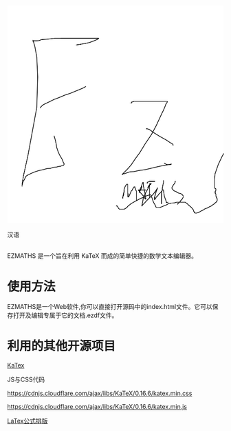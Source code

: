 ![logo](doc-resources/logo.png "logo")

汉语

##

EZMATHS 是一个旨在利用 KaTeX 而成的简单快捷的数学文本编辑器。

# 使用方法
EZMATHS是一个Web软件,你可以直接打开源码中的index.html文件。它可以保存打开及编辑专属于它的文档.ezdf文件。

# 利用的其他开源项目

[KaTex](https://katex.org)


JS与CSS代码

https://cdnjs.cloudflare.com/ajax/libs/KaTeX/0.16.6/katex.min.css

https://cdnjs.cloudflare.com/ajax/libs/KaTeX/0.16.6/katex.min.js

[LaTex公式排版](https://www.latex-project.org/)
